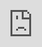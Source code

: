 ```yaml
---
layout: post
title: "김청하가 '케렌시아' 티저 이미지 속 가죽을 입고 있다."
author: "undefined"
thumbnail: "https://www.allkpop.com/upload/2021/01/content/261036/thumb/1611675405_germainej.jpg"
tags: 
---
```




<div class="video_wrapper" style="padding-top: 56.25%;">
    <iframe id="player" class="main_video" src="https://www.youtube.com/embed/5Fpb_Vn6-E0" width="100%" height="100%" frameborder="0" allowfullscreen="" style="display: block !important; position: absolute; top: 0px; left: 0px; width: 100%; height: 100%;"></iframe>
</div>


김청하가 `케렌시아`의 최신 티저 이미지와 `세이바지` 콘셉트 클립을 삭제했다.

티저에서 김청하는 가죽 재킷을 입고 미래형 오토바이를 탈 준비가 돼 있다. 위의 컨셉 클립은 또한 다가오는 첫 번째 스튜디오 앨범 `Quencia`의 수록곡인 `Savage`의 그녀의 공상과학 테마를 더 자세히 볼 수 있게 한다.

김청하의 `케렌시아`는 2월 15일 KST에서 떨어질 예정이다. 업데이트를 계속 시청하시고, "X" 뮤직비디오를 놓치셨다면 확인해 보세요.

![image](https://preview.redd.it/x03mqgphyod61.jpg?width=1200&format=pjpg&auto=webp&s=9900f436b35eddafca0d454df99372c7acebe9cc)

![image](https://preview.redd.it/0m4wxmmhyod61.jpg?width=1200&format=pjpg&auto=webp&s=ac3248aaceb518585df2f72a7a7f9546d315e9c1)

![image](https://preview.redd.it/iu66aomhyod61.jpg?width=1200&format=pjpg&auto=webp&s=4cc834c9ba0687f287cfa5ebc9162e18fa50f6aa)